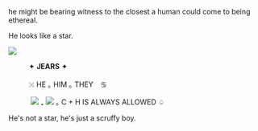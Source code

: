 

he might be bearing witness to the closest a human could come to being ethereal.

He looks like a star.

![](https://komarev.com/ghpvc/?username=elcafeina&color=2C3247&label=♡&style=plastic)


⠀⠀                                      ͏͏͏ ͏͏͏ ͏͏͏ ͏͏͏ ͏͏͏✦ __**JEARS**__ ✦ 

⠀                                     ⠀ ͏͏͏ ͏͏͏ ͏͏͏ ͏͏͏𓏴 HE  ｡  HIM  ｡  THEY ⠀♋

⠀⠀ ͏͏͏                               ͏͏͏ ͏͏͏ ͏͏͏ ͏͏͏   ![](https://64.media.tumblr.com/5b0cf436997c54b0eae472e99a88f17a/f8fe48411339d1b7-91/s75x75_c1/e10f386653c732a908a08ed60bb8730204987641.pnj) ₊ ![](https://64.media.tumblr.com/ea16ce641afebf6712bdb02d8b13005e/f8fe48411339d1b7-e0/s75x75_c1/be700a2a6875970dcc36ebc67860499929dbf482.pnj)  ｡  C + H IS ALWAYS ALLOWED  ♤ 



He's not a star, he's just a scruffy boy.
